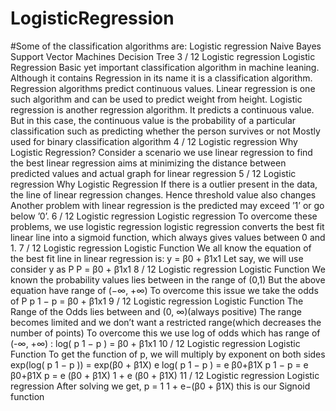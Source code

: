 # LogisticRegression

#Some of the classification algorithms are:
Logistic regression
Naive Bayes
Support Vector Machines
Decision Tree
3 / 12
Logistic regression
Logistic Regression
Basic yet important classification algorithm in machine
leaning.
Although it contains Regression in its name it is a
classification algorithm.
Regression algorithms predict continuous values. Linear
regression is one such algorithm and can be used to predict
weight from height.
Logistic regression is another regression algorithm. It
predicts a continuous value. But in this case, the
continuous value is the probability of a particular
classification such as predicting whether the person
survives or not
Mostly used for binary classification algorithm
4 / 12
Logistic regression
Why Logistic Regression?
Consider a scenario we use linear regression to find the best
linear regression aims at minimizing the distance between
predicted values and actual graph for linear regression
5 / 12
Logistic regression
Why Logistic Regression
If there is a outlier present in the data, the line of linear
regression changes.
Hence threshold value also changes
Another problem with linear regression is the predicted
may exceed ’1’ or go below ’0’.
6 / 12
Logistic regression
Logistic regression
To overcome these problems, we use logistic regression
logistic regression converts the best fit linear line into a
sigmoid function, which always gives values between 0 and
1.
7 / 12
Logistic regression
Logistic Function
We all know the equation of the best fit line in linear
regression is:
y = β0 + β1x1
Let say, we will use consider y as P
P = β0 + β1x1
8 / 12
Logistic regression
Logistic Function
We known the probability values lies between in the range
of (0,1)
But the above equation have range of (−∞, +∞)
To overcome this issue we take the odds of P
p
1 − p
= β0 + β1x1
9 / 12
Logistic regression
Logistic Function
The Range of the Odds lies between and (0, ∞)(always
positive)
The range becomes limited and we don’t want a restricted
range(which decreases the number of points)
To overcome this we use log of odds which has range of
(-∞, +∞) :
log(
p
1 − p
) = β0 + β1x1
10 / 12
Logistic regression
Logistic Function
To get the function of p, we will multiply by exponent on
both sides
exp(log( p
1 − p
)) = exp(β0 + β1X)
e
log(
p
1 − p
)
= e
β0+β1X
p
1 − p
= e
β0+β1X
p =
e
(β0 + β1X)
1 + e
(β0 + β1X)
11 / 12
Logistic regression
Logistic regression
After solving we get,
p =
1
1 + e−(β0 + β1X)
this is our Signoid function
